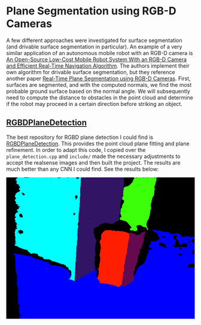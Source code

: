 # Plane Segmentation using RGB-D Cameras

A few different approaches were investigated for surface segmentation (and drivable surface segmentation in particular). An example of a very similar application of an autonomous mobile robot with an RGB-D camera is [An Open-Source Low-Cost Mobile Robot System With an RGB-D Camera and Efficient Real-Time Navigation Algorithm](https://ieeexplore.ieee.org/abstract/document/9970319). The authors implement their own algorithm for drivable surface segmentation, but they reference another paper [Real-Time Plane Segmentation using RGB-D Cameras](https://link.springer.com/chapter/10.1007/978-3-642-32060-6_26). First, surfaces are segmented, and with the computed normals, we find the most probable ground surface based on the normal angle. We will subsequently need to compute the distance to obstacles in the point cloud and determine if the robot may proceed in a certain direction before striking an object.

## [RGBDPlaneDetection](https://github.com/chaowang15/RGBDPlaneDetection)

The best repository for RGBD plane detection I could find is [RGBDPlaneDetection](https://github.com/chaowang15/RGBDPlaneDetection). This provides the point cloud plane fitting and plane refinement. In order to adapt this code, I copied over the `plane_detection.cpp` and `include/` made the necessary adjustments to accept the realsense images and then built the project. The results are much better than any CNN I could find. See the results below:


![Sample segmentation](sample_segmentation.png "Sample segmentation using realsense camera")